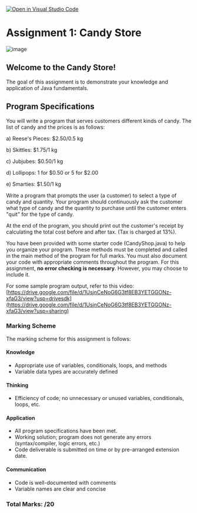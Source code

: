 [![Open in Visual Studio Code](https://classroom.github.com/assets/open-in-vscode-c66648af7eb3fe8bc4f294546bfd86ef473780cde1dea487d3c4ff354943c9ae.svg)](https://classroom.github.com/online_ide?assignment_repo_id=10297391&assignment_repo_type=AssignmentRepo)
# Assignment 1: Candy Store

![image](https://media.blogto.com/articles/20220902-itsugar.jpg?w=500&cmd=resize_then_crop&height=300&quality=70)

## Welcome to the Candy Store!

The goal of this assignment is to demonstrate your knowledge and application of Java fundamentals. 

## Program Specifications

You will write a program that serves customers different kinds of candy. The list of candy and the prices is as follows:

a) Reese's Pieces: $2.50/0.5 kg

b) Skittles: $1.75/1 kg

c) Jubjubes: $0.50/1 kg

d) Lollipops: 1 for $0.50 or 5 for $2.00

e) Smarties: $1.50/1 kg

Write a program that prompts the user (a customer) to select a type of candy and quantity. Your program should continuously ask the customer what type of candy and the quantity to purchase until the customer enters "quit" for the type of candy.

At the end of the program, you should print out the customer's receipt by calculating the total cost before and after tax. (Tax is charged at 13%).

You have been provided with some starter code (CandyShop.java) to help you organize your program. These methods must be completed and called in the main method of the program for full marks. You must also document your code with appropriate comments throughout the program. For this assignment, **no error checking is necessary**. However, you may choose to include it.

For some sample program output, refer to this video: [https://drive.google.com/file/d/1UsjnCeNoG6G3tf8EB3YETGGONz-xfaG3/view?usp=drivesdk](https://drive.google.com/file/d/1UsjnCeNoG6G3tf8EB3YETGGONz-xfaG3/view?usp=sharing)

### Marking Scheme

The marking scheme for this assignment is follows:

#### Knowledge
  - Appropriate use of variables, conditionals, loops, and methods
  - Variable data types are accurately defined
#### Thinking
  - Efficiency of code; no unnecessary or unused variables, conditionals, loops, etc.
#### Application
  - All program specifications have been met.
  - Working solution; program does not generate any errors (syntax/compiler, logic errors, etc.)
  - Code deliverable is submitted on time or by pre-arranged extension date.
#### Communication
  - Code is well-documented with comments
  - Variable names are clear and concise 

### Total Marks: /20
